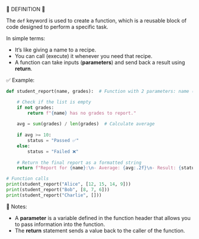 🧠 DEFINITION 🧠

The `def` keyword is used to create a function, which is a reusable block of code designed to perform a specific task.

In simple terms:

* It’s like giving a name to a recipe.
* You can call (execute) it whenever you need that recipe.
* A function can take inputs (**parameters**) and send back a result using **return**.


✅ Example:

```python
def student_report(name, grades):  # Function with 2 parameters: name (str) and grades (list)

    # Check if the list is empty
    if not grades:
        return f"{name} has no grades to report."
    
    avg = sum(grades) / len(grades)  # Calculate average
    
    if avg >= 10:
        status = "Passed ✅"
    else:
        status = "Failed ❌"
    
    # Return the final report as a formatted string
    return f"Report for {name}:\n- Average: {avg:.2f}\n- Result: {status}\n"

# Function calls
print(student_report("Alice", [12, 15, 14, 9]))
print(student_report("Bob", [8, 7, 6]))
print(student_report("Charlie", []))
```


📌 Notes:

* A **parameter** is a variable defined in the function header that allows you to pass information into the function.
* The **return** statement sends a value back to the caller of the function.
